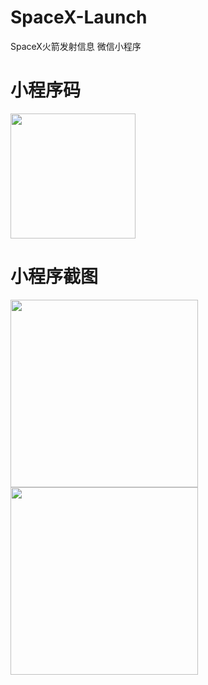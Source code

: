 # SpaceX-Launch
SpaceX火箭发射信息 微信小程序

# 小程序码
<img src="https://github.com/xinag1/SpaceX/blob/main/%E5%B0%8F%E7%A8%8B%E5%BA%8F%E7%A0%81.jpg"  width="200" height="200" align="bottom" />

# 小程序截图
<img src="https://github.com/xinag1/SpaceX-Launch/blob/main/%E6%88%AA%E5%9B%BE1.png"  width="300" /> <img src="https://github.com/xinag1/SpaceX-Launch/blob/main/%E6%88%AA%E5%9B%BE2.jpg"  width="300" />


